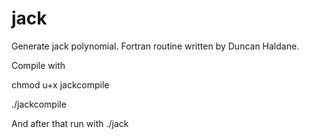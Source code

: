 # jack
Generate jack polynomial. Fortran routine written by Duncan Haldane.

Compile with

  chmod u+x jackcompile

  ./jackcompile

And after that run with
  ./jack
